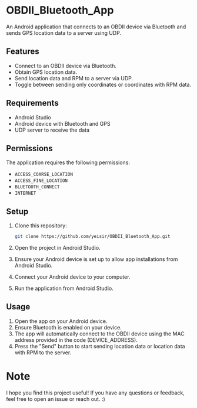 # OBDII_Bluetooth_App

An Android application that connects to an OBDII device via Bluetooth and sends GPS location data to a server using UDP.

## Features

- Connect to an OBDII device via Bluetooth.
- Obtain GPS location data.
- Send location data and RPM to a server via UDP.
- Toggle between sending only coordinates or coordinates with RPM data.

## Requirements

- Android Studio
- Android device with Bluetooth and GPS
- UDP server to receive the data

## Permissions

The application requires the following permissions:

- `ACCESS_COARSE_LOCATION`
- `ACCESS_FINE_LOCATION`
- `BLUETOOTH_CONNECT`
- `INTERNET`

## Setup

1. Clone this repository:

   ```sh
   git clone https://github.com/yeisir/OBDII_Bluetooth_App.git
2. Open the project in Android Studio.
3. Ensure your Android device is set up to allow app installations from Android Studio.
4. Connect your Android device to your computer.
5. Run the application from Android Studio.

## Usage

1. Open the app on your Android device.
2. Ensure Bluetooth is enabled on your device.
3. The app will automatically connect to the OBDII device using the MAC address provided in the code (DEVICE_ADDRESS).
4. Press the "Send" button to start sending location data or location data with RPM to the server.

# Note

I hope you find this project useful! If you have any questions or feedback, feel free to open an issue or reach out. :)

